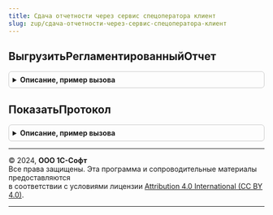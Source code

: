 ```yaml
---
title: Сдача отчетности через сервис спецоператора клиент
slug: zup/сдача-отчетности-через-сервис-спецоператора-клиент
---
```



## ВыгрузитьРегламентированныйОтчет
<details style="margin: 1em 0; padding: 0.5em; border: 1px solid #ccc; border-radius: 6px;">

<summary style="font-weight: bold; cursor: pointer;">Описание, пример вызова</summary>

```bsl

Функция ВыгрузитьРегламентированныйОтчет( Экспорт
```

Пример вызова
```bsl
Результат = СдачаОтчетностиЧерезСервисСпецоператораКлиент.ВыгрузитьРегламентированныйОтчет();
```
</details>

## ПоказатьПротокол
<details style="margin: 1em 0; padding: 0.5em; border: 1px solid #ccc; border-radius: 6px;">

<summary style="font-weight: bold; cursor: pointer;">Описание, пример вызова</summary>

```bsl

Процедура ПоказатьПротокол(Форма) Экспорт
```

Пример вызова
```bsl
СдачаОтчетностиЧерезСервисСпецоператораКлиент.ПоказатьПротокол(Форма) 
```
</details>

---

© 2024, **ООО 1С-Софт**  
Все права защищены. Эта программа и сопроводительные материалы предоставляются  
в соответствии с условиями лицензии [Attribution 4.0 International (CC BY 4.0)](https://creativecommons.org/licenses/by/4.0/legalcode).

---

